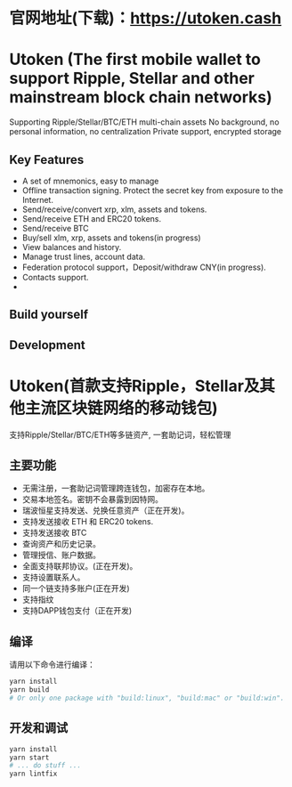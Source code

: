 # 官网地址(下载)：https://utoken.cash
# Utoken (The first mobile wallet to support Ripple, Stellar and other mainstream block chain networks)

Supporting Ripple/Stellar/BTC/ETH multi-chain assets
No background, no personal information, no centralization
Private support, encrypted storage

## Key Features

- A set of mnemonics, easy to manage
- Offline transaction signing. Protect the secret key from exposure to the Internet.
- Send/receive/convert xrp, xlm, assets and tokens.
- Send/receive ETH and ERC20 tokens.
- Send/receive BTC
- Buy/sell xlm, xrp, assets and tokens(in progress)
- View balances and history.
- Manage trust lines, account data.
- Federation protocol support，Deposit/withdraw CNY(in progress).
- Contacts support.
- 

## Build yourself


## Development


# Utoken(首款支持Ripple，Stellar及其他主流区块链网络的移动钱包)

支持Ripple/Stellar/BTC/ETH等多链资产, 一套助记词，轻松管理

## 主要功能

- 无需注册，一套助记词管理跨连钱包，加密存在本地。
- 交易本地签名。密钥不会暴露到因特网。
- 瑞波恒星支持发送、兑换任意资产（正在开发)。
- 支持发送接收 ETH 和 ERC20 tokens.
- 支持发送接收 BTC
- 查询资产和历史记录。
- 管理授信、账户数据。
- 全面支持联邦协议。(正在开发)。
- 支持设置联系人。
- 同一个链支持多账户(正在开发)
- 支持指纹
- 支持DAPP钱包支付（正在开发)
## 编译


请用以下命令进行编译：

```sh
yarn install
yarn build
# Or only one package with "build:linux", "build:mac" or "build:win".
```

## 开发和调试

```sh
yarn install
yarn start
# ... do stuff ...
yarn lintfix
```
